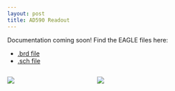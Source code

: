 ```yaml
---
layout: post
title: AD590 Readout
---
```


Documentation coming soon! Find the EAGLE files here:

* [.brd file](https://github.com/m-k-S/openMOT/blob/master/eda/eagle/AD590Readout/AD590.brd)
* [.sch file](https://github.com/m-k-S/openMOT/blob/master/eda/eagle/AD590Readout/AD590.sch)

<figure style="display: inline-block;
  margin-left: auto;
  margin-right: auto;
  width: 40%;">
<img src="{{site.url}}/static/projects/mot/ad590-sch.png"/>
</figure>

<figure style="display: inline-block;
  margin-left: auto;
  margin-right: auto;
  width: 40%;">
<img src="{{site.url}}/static/projects/mot/ad590-brd.png"/>
</figure>
